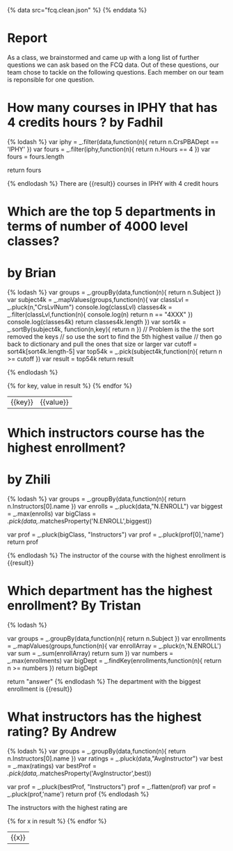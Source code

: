 {% data src="fcq.clean.json" %}
{% enddata %}

# Report

As a class, we brainstormed and came up with a long list of further questions we
can ask based on the FCQ data. Out of these questions, our team chose to tackle on
the following questions. Each member on our team is reponsible for one question.

# How many courses in IPHY that has 4 credits hours ? by Fadhil

{% lodash %}
var iphy = _.filter(data,function(n){
        return n.CrsPBADept == 'IPHY'
})
var fours = _.filter(iphy,function(n){
	return n.Hours == 4
})
var fours = fours.length
	
return  fours


{% endlodash %}
There are {{result}} courses in IPHY with 4 credit hours


# Which are the top 5 departments in terms of number of 4000 level classes? 
# by Brian 

{% lodash %}
var groups = _.groupBy(data,function(n){
        return n.Subject
})
var subject4k = _.mapValues(groups,function(n){ 
	var  classLvl = _.pluck(n,"CrsLvlNum")
	console.log(classLvl)
	classes4k = _.filter(classLvl,function(n){
		console.log(n)
		return n == "4XXX"
	})
	console.log(classes4k)
        return  classes4k.length
})
var sort4k = _.sortBy(subject4k, function(n,key){
	return n
})
// Problem is the the sort removed the keys
// so use the sort to find the 5th highest vailue
// then go back to dictionary and pull the ones that size or larger
var cutoff = sort4k[sort4k.length-5]
var top54k = _.pick(subject4k,function(n){
	return n >= cutoff
})
var result = top54k
return result


{% endlodash %}
<table>
{% for key, value in result %}
    <tr>
        <td>{{key}}</td>
        <td>{{value}}</td>
    </tr>
{% endfor %}
</table>

# Which instructors course has the highest enrollment?
# by Zhili

{% lodash %}
var groups = _.groupBy(data,function(n){
	return n.Instructors[0].name
})
var enrolls = _.pluck(data,"N.ENROLL")
var biggest = _.max(enrolls)
var bigClass = _.pick(data,_.matchesProperty('N.ENROLL',biggest))

var prof =  _.pluck(bigClass, "Instructors")
var prof = _.pluck(prof[0],'name')
return prof

{% endlodash %}
The instructor of the course with the highest enrollment is {{result}}

#  Which department has the highest enrollment? By Tristan

{% lodash %}

var groups = _.groupBy(data,function(n){
        return n.Subject
})
var enrollments = _.mapValues(groups,function(n){
	var enrollArray = _.pluck(n,'N.ENROLL')
	var sum = _.sum(enrollArray)
	return sum
})
var numbers = _.max(enrollments)
var bigDept = _.findKey(enrollments,function(n){
	return n >= numbers
})
return bigDept


return "answer"
{% endlodash %}
The department with the biggest enrollment is {{result}}


#  What instructors has the highest rating? By Andrew

{% lodash %}
var groups = _.groupBy(data,function(n){
	return n.Instructors[0].name
})
var ratings = _.pluck(data,"AvgInstructor")
var best = _.max(ratings)
var bestProf = _.pick(data,_.matchesProperty('AvgInstructor',best))

var prof =  _.pluck(bestProf, "Instructors")
prof = _.flatten(prof)
var prof = _.pluck(prof,'name')
return prof
{% endlodash %}

The instructors with the highest rating are

<table>
{% for x  in result %}
    <tr>
        <td>{{x}}</td>
    </tr>
{% endfor %}
</table>

